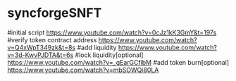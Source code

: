 
# syncforgeSNFT
#initial script
https://www.youtube.com/watch?v=0cJz1kK3GmY&t=197s
#verify token contract address
https://www.youtube.com/watch?v=Q4xWpT349zk&t=8s
#add liquidity
https://www.youtube.com/watch?v=3d-KwvPJDTA&t=6s
#lock liquidity[optional]
https://www.youtube.com/watch?v=_gEarGCflbM
#add token burn[optional]
https://www.youtube.com/watch?v=mbSOWQi80LA
